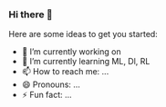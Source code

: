 ### Hi there 👋

<!--
**zestyoreo/zestyoreo** is a ✨ _special_ ✨ repository because its `README.md` (this file) appears on your GitHub profile.-->

Here are some ideas to get you started:

- 🔭 I’m currently working on 
- 🌱 I’m currently learning ML, Dl, RL
- 📫 How to reach me: ...
- 😄 Pronouns: ...
- ⚡ Fun fact: ...
<!--
- 👯 I’m looking to collaborate on ...
- 🤔 I’m looking for help with ...
- 💬 Ask me about ...
-->
